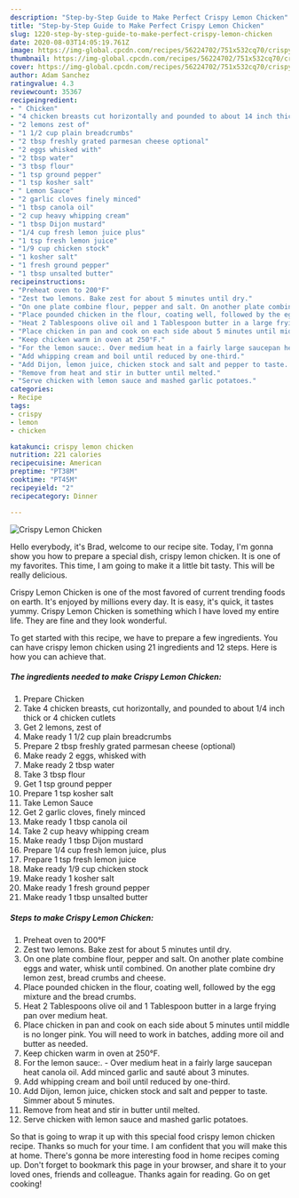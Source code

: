 ```yaml
---
description: "Step-by-Step Guide to Make Perfect Crispy Lemon Chicken"
title: "Step-by-Step Guide to Make Perfect Crispy Lemon Chicken"
slug: 1220-step-by-step-guide-to-make-perfect-crispy-lemon-chicken
date: 2020-08-03T14:05:19.761Z
image: https://img-global.cpcdn.com/recipes/56224702/751x532cq70/crispy-lemon-chicken-recipe-main-photo.jpg
thumbnail: https://img-global.cpcdn.com/recipes/56224702/751x532cq70/crispy-lemon-chicken-recipe-main-photo.jpg
cover: https://img-global.cpcdn.com/recipes/56224702/751x532cq70/crispy-lemon-chicken-recipe-main-photo.jpg
author: Adam Sanchez
ratingvalue: 4.3
reviewcount: 35367
recipeingredient:
- " Chicken"
- "4 chicken breasts cut horizontally and pounded to about 14 inch thick or 4 chicken cutlets"
- "2 lemons zest of"
- "1 1/2 cup plain breadcrumbs"
- "2 tbsp freshly grated parmesan cheese optional"
- "2 eggs whisked with"
- "2 tbsp water"
- "3 tbsp flour"
- "1 tsp ground pepper"
- "1 tsp kosher salt"
- " Lemon Sauce"
- "2 garlic cloves finely minced"
- "1 tbsp canola oil"
- "2 cup heavy whipping cream"
- "1 tbsp Dijon mustard"
- "1/4 cup fresh lemon juice plus"
- "1 tsp fresh lemon juice"
- "1/9 cup chicken stock"
- "1 kosher salt"
- "1 fresh ground pepper"
- "1 tbsp unsalted butter"
recipeinstructions:
- "Preheat oven to 200°F"
- "Zest two lemons. Bake zest for about 5 minutes until dry."
- "On one plate combine flour, pepper and salt. On another plate combine eggs and water, whisk until combined. On another plate combine dry lemon zest, bread crumbs and cheese."
- "Place pounded chicken in the flour, coating well, followed by the egg mixture and the bread crumbs."
- "Heat 2 Tablespoons olive oil and 1 Tablespoon butter in a large frying pan over medium heat."
- "Place chicken in pan and cook on each side about 5 minutes until middle is no longer pink. You will need to work in batches, adding more oil and butter as needed."
- "Keep chicken warm in oven at 250°F."
- "For the lemon sauce:. Over medium heat in a fairly large saucepan heat canola oil. Add minced garlic and sauté about 3 minutes."
- "Add whipping cream and boil until reduced by one-third."
- "Add Dijon, lemon juice, chicken stock and salt and pepper to taste. Simmer about 5 minutes."
- "Remove from heat and stir in butter until melted."
- "Serve chicken with lemon sauce and mashed garlic potatoes."
categories:
- Recipe
tags:
- crispy
- lemon
- chicken

katakunci: crispy lemon chicken 
nutrition: 221 calories
recipecuisine: American
preptime: "PT38M"
cooktime: "PT45M"
recipeyield: "2"
recipecategory: Dinner

---
```



![Crispy Lemon Chicken](https://img-global.cpcdn.com/recipes/56224702/751x532cq70/crispy-lemon-chicken-recipe-main-photo.jpg)

Hello everybody, it's Brad, welcome to our recipe site. Today, I'm gonna show you how to prepare a special dish, crispy lemon chicken. It is one of my favorites. This time, I am going to make it a little bit tasty. This will be really delicious.



Crispy Lemon Chicken is one of the most favored of current trending foods on earth. It's enjoyed by millions every day. It is easy, it's quick, it tastes yummy. Crispy Lemon Chicken is something which I have loved my entire life. They are fine and they look wonderful.


To get started with this recipe, we have to prepare a few ingredients. You can have crispy lemon chicken using 21 ingredients and 12 steps. Here is how you can achieve that.

<!--inarticleads1-->

##### The ingredients needed to make Crispy Lemon Chicken:

1. Prepare  Chicken
1. Take 4 chicken breasts, cut horizontally, and pounded to about 1/4 inch thick or 4 chicken cutlets
1. Get 2 lemons, zest of
1. Make ready 1 1/2 cup plain breadcrumbs
1. Prepare 2 tbsp freshly grated parmesan cheese (optional)
1. Make ready 2 eggs, whisked with
1. Make ready 2 tbsp water
1. Take 3 tbsp flour
1. Get 1 tsp ground pepper
1. Prepare 1 tsp kosher salt
1. Take  Lemon Sauce
1. Get 2 garlic cloves, finely minced
1. Make ready 1 tbsp canola oil
1. Take 2 cup heavy whipping cream
1. Make ready 1 tbsp Dijon mustard
1. Prepare 1/4 cup fresh lemon juice, plus
1. Prepare 1 tsp fresh lemon juice
1. Make ready 1/9 cup chicken stock
1. Make ready 1 kosher salt
1. Make ready 1 fresh ground pepper
1. Make ready 1 tbsp unsalted butter




<!--inarticleads2-->

##### Steps to make Crispy Lemon Chicken:

1. Preheat oven to 200°F
1. Zest two lemons. Bake zest for about 5 minutes until dry.
1. On one plate combine flour, pepper and salt. On another plate combine eggs and water, whisk until combined. On another plate combine dry lemon zest, bread crumbs and cheese.
1. Place pounded chicken in the flour, coating well, followed by the egg mixture and the bread crumbs.
1. Heat 2 Tablespoons olive oil and 1 Tablespoon butter in a large frying pan over medium heat.
1. Place chicken in pan and cook on each side about 5 minutes until middle is no longer pink. You will need to work in batches, adding more oil and butter as needed.
1. Keep chicken warm in oven at 250°F.
1. For the lemon sauce:. - Over medium heat in a fairly large saucepan heat canola oil. Add minced garlic and sauté about 3 minutes.
1. Add whipping cream and boil until reduced by one-third.
1. Add Dijon, lemon juice, chicken stock and salt and pepper to taste. Simmer about 5 minutes.
1. Remove from heat and stir in butter until melted.
1. Serve chicken with lemon sauce and mashed garlic potatoes.




So that is going to wrap it up with this special food crispy lemon chicken recipe. Thanks so much for your time. I am confident that you will make this at home. There's gonna be more interesting food in home recipes coming up. Don't forget to bookmark this page in your browser, and share it to your loved ones, friends and colleague. Thanks again for reading. Go on get cooking!
